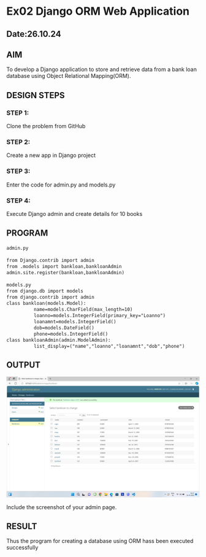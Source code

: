 # Ex02 Django ORM Web Application
## Date:26.10.24



## AIM
To develop a Django application to store and retrieve data from a bank loan database using Object Relational Mapping(ORM).

## DESIGN STEPS

### STEP 1:
Clone the problem from GitHub

### STEP 2:
Create a new app in Django project

### STEP 3:
Enter the code for admin.py and models.py

### STEP 4:
Execute Django admin and create details for 10 books

## PROGRAM
```
admin.py

from Django.contrib import admin
from .models import bankloan,bankloanAdmin
admin.site.register(bankloan,bankloanAdmin)

models.py
from django.db import models
from django.contrib import admin
class bankloan(models.Model):
          name=models.CharField(max_length=10)
          loanno=models.IntegerField(primary_key="Loanno")
          loanamnt=models.IntegerField()
          dob=models.DateField()
          phone=models.IntegerField()         
class bankloanAdmin(admin.ModelAdmin):
          list_display=("name","loanno","loanamnt","dob","phone")
```



## OUTPUT
![alt text](<Screenshot (4).png>)



Include the screenshot of your admin page.


## RESULT
Thus the program for creating a database using ORM hass been executed successfully
